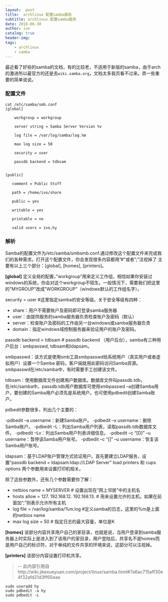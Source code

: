 ```yaml
---
layout:  post
title:  archlinux 配置samba服务
subtitle: archlinux 配置samba服务 
date: 2018-06-30
author: ivo
catalog: true
header-img:
tags:
    - archlinux 
    - samba
---
```

最近看了好些的samba的文档，有的比较老，不适用于新版的samba，由于arch的激进所以最官方的还是去`wiki.samba.org`，文档太多我页看不过来。弄一些重要的简单说说。

### 配置文件
```
cat /etc/samba/smb.conf
[global]

    workgroup = workgroup

    server string = Samba Server Version %v

    log file = /var/log/samba/log.%m

    max log size = 50

    security = user

    passdb backend = tdbsam


[public]

   comment = Public Stuff

   path = /home/ivo/share

   public = yes

   writable = yes

   printable = no

   valid users = ivo,hy

```
### 解析
 Samba的配置文件为/etc/samba/smbsmb.conf.通过修改这个配置文件来完成我们的各种需求。打开这个配置文件，你会发现很多内容都用”#”或者”;”注视掉了
 主要有以上三个部分：[global], [homes], [printers]。

**[global]** 定义全局的配置，”workgroup”用来定义工作组，相信如果你安装过windows的系统，你会对这个workgroup不陌生。一般情况下，需要我们把这里的”MYGROUP”改成”WORKGROUP”（windows默认的工作组名字）。

security = user #这里指定samba的安全等级。关于安全等级有四种：

*   share：用户不需要账户及密码即可登录samba服务器
*   user：由提供服务的samba服务器负责检查账户及密码（默认）
*   server：检查账户及密码的工作由另一台windows或samba服务器负责
*   domain：指定windows域控制服务器来验证用户的账户及密码。

passdb backend = tdbsam # passdb backend （用户后台），samba有三种用户后台：smbpasswd, tdbsam和ldapsam。

smbpasswd：该方式是使用smb工具smbpasswd给系统用户（真实用户或者虚拟用户）设置一个Samba 密码，客户端就用此密码访问Samba资源。smbpasswd在/etc/samba中，有时需要手工创建该文件。

tdbsam：使用数据库文件创建用户数据库。数据库文件叫passdb.tdb，在/etc/samba中。passdb.tdb用户数据库可使用smbpasswd –a创建Samba用户，要创建的Samba用户必须先是系统用户。也可使用pdbedit创建Samba账户。

pdbedit参数很多，列出几个主要的：

-pdbedit –a username：新建Samba账户。 -pdbedit –x username：删除Samba账户。 -pdbedit –L：列出Samba用户列表，读取passdb.tdb数据库文件。 -pdbedit –Lv：列出Samba用户列表详细信息。 -pdbedit –c “[D]” –u username：暂停该Samba用户账号。 -pdbedit –c “[]” –u username：恢复该Samba用户账号。

ldapsam：基于LDAP账户管理方式验证用户。首先要建立LDAP服务，设置“passdb backend = ldapsam:ldap://LDAP Server” load printers 和 cups options 两个参数用来设置打印机相关。

除了这些参数外，还有几个参数需要你了解：

*   netbios name = MYSERVER # 设置出现在“网上邻居”中的主机名
*   hosts allow = 127\. 192.168.12\. 192.168.13\. # 用来设置允许的主机，如果在前面加”;”则表示允许所有主机
*   log file = /var/log/samba/%m.log #定义samba的日志，这里的%m是上面的netbios name
*   max log size = 50 # 指定日志的最大容量，单位是K

**[homes]** 该部分内容共享用户自己的家目录，也就是说，当用户登录到samba服务器上时实际上是进入到了该用户的家目录，用户登陆后，共享名不是homes而是用户自己的标识符，对于单纯的文件共享的环境来说，这部分可以注视掉。

**[printers]** 该部分内容设置打印机共享。
>
> --  此内容引用自http://wiki.jikexueyuan.com/project/linux/samba.html#7a6ac715aff30e4f32afd21d3ff65eaa

```
sudo useradd hy
sudo pdbedit -a hy
sudo pdbedit -L

```
